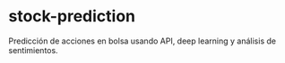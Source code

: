 # stock-prediction
Predicción de acciones en bolsa usando API, deep learning y análisis de sentimientos.
